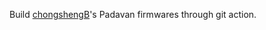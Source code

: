 Build [chongshengB](https://github.com/chongshengB/rt-n56u.git)'s Padavan firmwares through git action.

